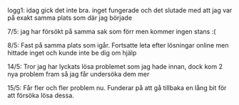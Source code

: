 logg1: idag gick det inte bra. inget fungerade och det slutade med att jag var på exakt samma plats som där jag började

7/5: jag har försökt på samma sak som förr men kommer ingen stans :(

8/5: Fast på samma plats som igår. Fortsatte leta efter lösningar online men hittade inget och kunde inte be dig om hjälp

14/5: Tror jag har lyckats lösa problemet som jag hade innan, dock kom 2 nya problem fram så jag får undersöka dem mer

15/5: Får fler och fler problem nu. Funderar på att gå tillbaka en lång bit för att försöka lösa dessa.
